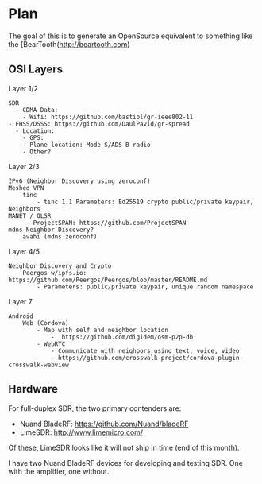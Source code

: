 # Plan

The goal of this is to generate an OpenSource equivalent to something like the [BearTooth(http://beartooth.com)

## OSI Layers

Layer 1/2

    SDR
      - CDMA Data:
        - Wifi: https://github.com/bastibl/gr-ieee802-11
	- FHSS/DSSS: https://github.com/DaulPavid/gr-spread
      - Location:
        - GPS: 
        - Plane location: Mode-S/ADS-B radio
        - Other?

Layer 2/3

    IPv6 (Neighbor Discovery using zeroconf)
    Meshed VPN
        tinc
            - tinc 1.1 Parameters: Ed25519 crypto public/private keypair, Neighbors
    MANET / OLSR
         - ProjectSPAN: https://github.com/ProjectSPAN
    mdns Neighbor Discovery?
        avahi (mdns zeroconf)

Layer 4/5

    Neighbor Discovery and Crypto
        Peergos w/ipfs.io: https://github.com/Peergos/Peergos/blob/master/README.md
            - Parameters: public/private keypair, unique random namespace

Layer 7

    Android
        Web (Cordova)
            - Map with self and neighbor location
                -  https://github.com/digidem/osm-p2p-db
            - WebRTC
                - Communicate with neighbors using text, voice, video
                - https://github.com/crosswalk-project/cordova-plugin-crosswalk-webview

## Hardware

For full-duplex SDR, the two primary contenders are:

 - Nuand BladeRF: https://github.com/Nuand/bladeRF
 - LimeSDR: http://www.limemicro.com/

Of these, LimeSDR looks like it will not ship in time (end of this month).

I have two Nuand BladeRF devices for developing and testing SDR. One with the amplifier, one without.

